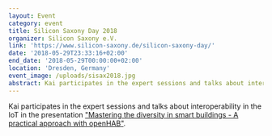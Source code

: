 ```yaml
---
layout: Event
category: event
title: Silicon Saxony Day 2018
organizer: Silicon Saxony e.V.
link: 'https://www.silicon-saxony.de/silicon-saxony-day/'
date: '2018-05-29T23:33:16+02:00'
end_date: '2018-05-29T00:00:00+02:00'
location: 'Dresden, Germany'
event_image: /uploads/sisax2018.jpg
abstract: Kai participates in the expert sessions and talks about interoperability in the IoT in the presentation "Mastering the diversity in smart buildings - A practical approach with openHAB"
---
```

Kai participates in the expert sessions and talks about interoperability in the IoT in the presentation ["Mastering the diversity in smart buildings - A practical approach with openHAB"](https://www.silicon-saxony.de/silicon-saxony-day/conference/expert-sessions/interoperability-for-industrial-internet-of-things/kai-kreuzer/).

<!-- more -->
